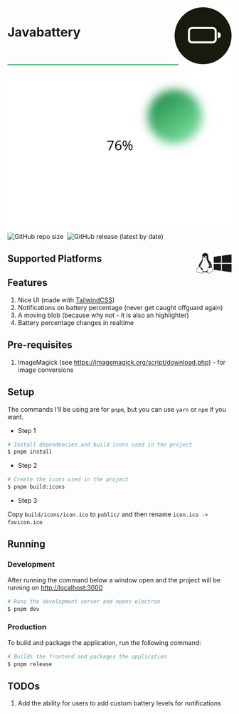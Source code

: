 <img src="build/icon.svg" width=128 align="right" />

# Javabattery

![Preview](./docs/preview.png)

![GitHub repo size](https://img.shields.io/github/repo-size/OyewoleOyedeji/javabattery?color=%23191910&label=Repository%20size&logo=Github&style=for-the-badge)&nbsp;&nbsp;![GitHub release (latest by date)](https://img.shields.io/github/v/release/OyewoleOyedeji/javabattery?color=191919&label=Latest%20version&style=for-the-badge)

## Supported Platforms <img src="docs/windows.svg" width="40" align="right" />&nbsp;&nbsp;&nbsp;&nbsp;<img src="docs/linux.svg" width="40" align="right" />

## Features

1. Nice UI (made with [TailwindCSS](https://tailwind.css))
2. Notifications on battery percentage (never get caught offguard again)
3. A moving blob (because why not - it is also an highlighter)
4. Battery percentage changes in realtime

## Pre-requisites

1. ImageMagick (see <https://imagemagick.org/script/download.php>) - for image conversions

## Setup

The commands I'll be using are for `pnpm`, but you can use `yarn` or `npm` if you want.

- Step 1

```bash
# Install dependencies and build icons used in the project
$ pnpm install
```

- Step 2

```bash
# Create the icons used in the project
$ pnpm build:icons
```

- Step 3

Copy `build/icons/icon.ico` to `public/` and then rename `icon.ico -> favicon.ico`

## Running

### Development

After running the command below a window open and the project will be running on <http://localhost:3000>

```bash
# Runs the development server and opens electron
$ pnpm dev
```

### Production

To build and package the application, run the following command:

```bash
# Builds the frontend and packages the application
$ pnpm release
```

## TODOs

1. Add the ability for users to add custom battery levels for notifications
